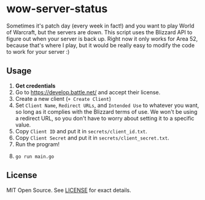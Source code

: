 # wow-server-status

Sometimes it's patch day (every week in fact!)
and you want to play World of Warcraft,
but the servers are down.
This script uses the Blizzard API
to figure out when your server is back up.
Right now it only works for Area 52,
because that's where I play,
but it would be really easy to modify the code to work for your server :)

## Usage

1. **Get credentials**
  1. Go to https://develop.battle.net/ and accept their license.
  1. Create a new client (`+ Create Client`)
  1. Set `Client Name`, `Redirect URLs`, and `Intended Use` to whatever you want,
     so long as it complies with the Blizzard terms of use.
     We won't be using a redirect URL,
     so you don't have to worry about setting it to a specific value.
  1. Copy `Client ID` and put it in `secrets/client_id.txt`.
  1. Copy `Client Secret` and put it in `secrets/client_secret.txt`.
1. Run the program!
  1. ```shell
     go run main.go
     ```

## License

MIT Open Source. See [LICENSE](/LICENSE) for exact details.
